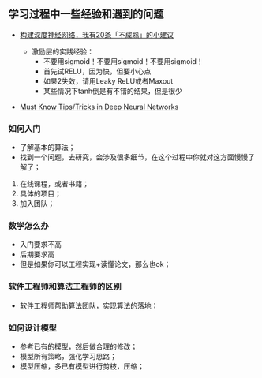 ## 学习过程中一些经验和遇到的问题



* [构建深度神经网络，我有20条「不成熟」的小建议](https://mp.weixin.qq.com/s/miKs4tWu8Hh1yHvx-XZFwg)
    * 激励层的实践经验：
        * 不要用sigmoid！不要用sigmoid！不要用sigmoid！
        * 首先试RELU，因为快，但要小心点
        * 如果2失效，请用Leaky ReLU或者Maxout
        * 某些情况下tanh倒是有不错的结果，但是很少
    
* [Must Know Tips/Tricks in Deep Neural Networks](http://lamda.nju.edu.cn/weixs/project/CNNTricks/CNNTricks.html)



### 如何入门

* 了解基本的算法；
* 找到一个问题，去研究，会涉及很多细节，在这个过程中你就对这方面慢慢了解了；

1. 在线课程，或者书籍；
2. 具体的项目；
3. 加入团队；

### 数学怎么办

* 入门要求不高
* 后期要求高
* 但是如果你可以工程实现+读懂论文，那么也ok；

### 软件工程师和算法工程师的区别

* 软件工程师帮助算法团队，实现算法的落地；



### 如何设计模型

* 参考已有的模型，然后做合理的修改；
* 模型所有策略，强化学习思路；
* 模型压缩，多已有模型进行剪枝，压缩；